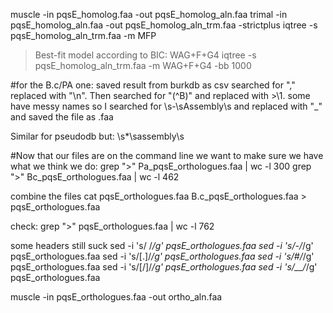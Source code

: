 muscle -in pqsE_homolog.faa -out pqsE_homolog_aln.faa
trimal -in pqsE_homolog_aln.faa -out pqsE_homolog_aln_trm.faa -strictplus
iqtree -s pqsE_homolog_aln_trm.faa -m MFP
>Best-fit model according to BIC: WAG+F+G4
iqtree -s pqsE_homolog_aln_trm.faa -m WAG+F+G4 -bb 1000

#for the B.c/PA one:
saved result from burkdb as csv
searched for "," replaced with "\n". Then searched for "(^B)" and replaced with >\1. 
some have messy names so I searched for \s-\sAssembly\s and replaced with "_" and saved the file as .faa

Similar for pseudodb but: \s*\sassembly\s

#Now that our files are on the command line we want to make sure we have what we think we do:
grep ">" Pa_pqsE_orthologues.faa | wc -l
300
grep ">" Bc_pqsE_orthologues.faa | wc -l
462

combine the files 
cat pqsE_orthologues.faa B.c_pqsE_orthologues.faa > pqsE_orthologues.faa

check: grep ">" pqsE_orthologues.faa | wc -l
762

some headers still suck
sed -i 's/ /_/g' pqsE_orthologues.faa
sed -i 's/-/_/g' pqsE_orthologues.faa
sed -i 's/[.]/_/g' pqsE_orthologues.faa
sed -i 's/#/_/g' pqsE_orthologues.faa
sed -i 's/[/]/_/g' pqsE_orthologues.faa
sed -i 's/__/_/g' pqsE_orthologues.faa

muscle -in pqsE_orthologues.faa -out ortho_aln.faa
